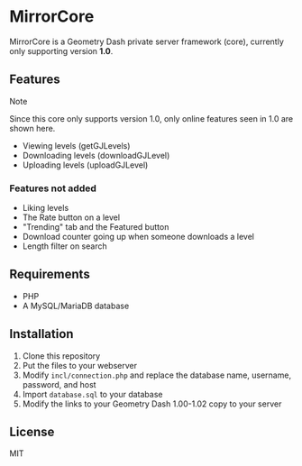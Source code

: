 # MirrorCore
MirrorCore is a Geometry Dash private server
framework (core), currently only supporting
version **1.0**.

## Features
>[!NOTE]
>Since this core only supports version 1.0, only
>online features seen in 1.0 are shown here.

- Viewing levels (getGJLevels)
- Downloading levels (downloadGJLevel)
- Uploading levels (uploadGJLevel)

### Features not added
- Liking levels
- The Rate button on a level
- "Trending" tab and the Featured button
- Download counter going up when someone downloads a level
- Length filter on search

## Requirements
- PHP
- A MySQL/MariaDB database

## Installation
1. Clone this repository
2. Put the files to your webserver
3. Modify `incl/connection.php` and replace the database name, username, password, and host 
4. Import `database.sql` to your database
5. Modify the links to your Geometry Dash 1.00-1.02 copy to your server

## License
MIT
